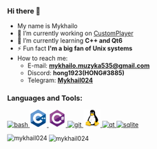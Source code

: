 ### Hi there 👋

- My name is Mykhailo
- 🔭 I’m currently working on [CustomPlayer](https://github.com/Mykhail024/CustomPlayer)
- 🌱 I’m currently learning **C++ and Qt6**
- ⚡ Fun fact **I'm a big fan of Unix systems**
- How to reach me:
  - E-mail: **mykhailo.muzyka535@gmail.com**
  - Discord: **hong1923(HONG#3885)**
  - Telegram: **[Mykhail024](https://t.me/Mykhail024)**

<h3 align="left">Languages and Tools:</h3>
<p align="left"> <a href="https://www.gnu.org/software/bash/" target="_blank" rel="noreferrer"> <img src="https://www.vectorlogo.zone/logos/gnu_bash/gnu_bash-icon.svg" alt="bash" width="40" height="40"/> </a> <a href="https://www.w3schools.com/cpp/" target="_blank" rel="noreferrer"> <img src="https://raw.githubusercontent.com/devicons/devicon/master/icons/cplusplus/cplusplus-original.svg" alt="cplusplus" width="40" height="40"/> </a> <a href="https://www.w3schools.com/cs/" target="_blank" rel="noreferrer"> <img src="https://raw.githubusercontent.com/devicons/devicon/master/icons/csharp/csharp-original.svg" alt="csharp" width="40" height="40"/> </a> <a href="https://git-scm.com/" target="_blank" rel="noreferrer"> <img src="https://www.vectorlogo.zone/logos/git-scm/git-scm-icon.svg" alt="git" width="40" height="40"/> </a> <a href="https://www.linux.org/" target="_blank" rel="noreferrer"> <img src="https://raw.githubusercontent.com/devicons/devicon/master/icons/linux/linux-original.svg" alt="linux" width="40" height="40"/> </a> <a href="https://www.qt.io/" target="_blank" rel="noreferrer"> <img src="https://upload.wikimedia.org/wikipedia/commons/0/0b/Qt_logo_2016.svg" alt="qt" width="40" height="40"/> </a> <a href="https://www.sqlite.org/" target="_blank" rel="noreferrer"> <img src="https://www.vectorlogo.zone/logos/sqlite/sqlite-icon.svg" alt="sqlite" width="40" height="40"/> </a> </p>

<p><img align="left" src="https://github-readme-stats.vercel.app/api/top-langs?username=mykhail024&show_icons=true&theme=dark&locale=en&layout=compact" alt="mykhail024" /></p>

<p>&nbsp;<img align="center" src="https://github-readme-stats.vercel.app/api?username=mykhail024&show_icons=true&theme=dark&locale=en" alt="mykhail024" /></p>
